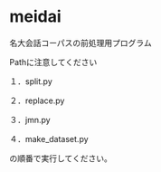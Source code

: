 # meidai
名大会話コーパスの前処理用プログラム

Pathに注意してください

１．split.py

２．replace.py

３．jmn.py

４．make_dataset.py

の順番で実行してください。
